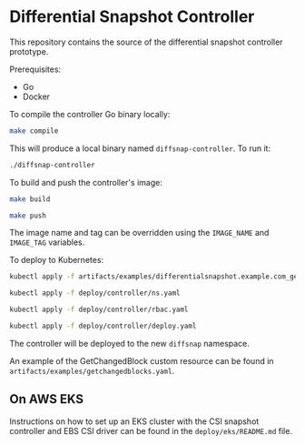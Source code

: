 # Differential Snapshot Controller

This repository contains the source of the differential snapshot controller
prototype.

Prerequisites:

* Go
* Docker

To compile the controller Go binary locally:

```sh
make compile
```

This will produce a local binary named `diffsnap-controller`. To run it:

```sh
./diffsnap-controller
```

To build and push the controller's image:

```sh
make build

make push
```

The image name and tag can be overridden using the `IMAGE_NAME` and `IMAGE_TAG`
variables.

To deploy to Kubernetes:

```sh
kubectl apply -f artifacts/examples/differentialsnapshot.example.com_getchangedblocks.yaml

kubectl apply -f deploy/controller/ns.yaml

kubectl apply -f deploy/controller/rbac.yaml

kubectl apply -f deploy/controller/deploy.yaml
```

The controller will be deployed to the new `diffsnap` namespace.

An example of the GetChangedBlock custom resource can be found in
`artifacts/examples/getchangedblocks.yaml`.

## On AWS EKS

Instructions on how to set up an EKS cluster with the CSI snapshot controller
and EBS CSI driver can be found in the `deploy/eks/README.md` file.
